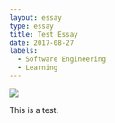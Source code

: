 ```yaml
---
layout: essay
type: essay
title: Test Essay
date: 2017-08-27
labels:
  - Software Engineering
  - Learning
---
```


<img class="ui tiny left circular floated image" src="http://68.media.tumblr.com/82c58de4a3670509dce34adb61745a06/tumblr_inline_ovbur8i93y1urpcsq_500.jpg">

This is a test.


